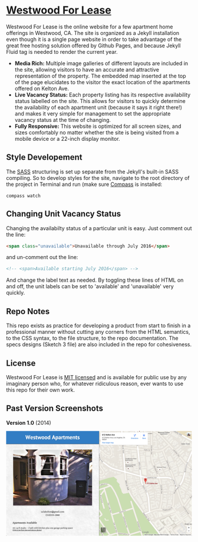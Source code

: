 # [Westwood For Lease](http://westwood4lease.com/)

Westwood For Lease is the online website for a few apartment home offerings in Westwood, CA. The site is organized as a Jekyll installation even though it is a single page website in order to take advantage of the great free hosting solution offered by Github Pages, and because Jekyll Fluid tag is needed to render the current year.


* **Media Rich:** Multiple image galleries of different layouts are included in the site, allowing visitors to have an accurate and attractive representation of the property. The embedded map inserted at the top of the page elucidates to the visitor the exact location of the apartments offered on Kelton Ave.
* **Live Vacancy Status:** Each property listing has its respective availability status labelled on the site. This allows for visitors to quickly determine the availability of each apartment unit (because it says it right there!) and makes it very simple for management to set the appropriate vacancy status at the time of changing.
* **Fully Responsive:** This website is optimized for all screen sizes, and sizes comfortably no matter whether the site is being visited from a mobile device or a 22-inch display monitor.

## Style Developement

The [SASS](http://sass-lang.com/) structuring is set up separate from the Jekyll's built-in SASS compiling. So to develop styles for the site, navigate to the root directory of the project in Terminal and run (make sure [Compass](http://compass-style.org/) is installed:

```
compass watch
```

## Changing Unit Vacancy Status

Changing the availabilty status of a particular unit is easy. Just comment out the line:
```html
<span class="unavailable">Unavailable through July 2016</span>
```
and un-comment out the line:
```html
<!-- <span>Available starting July 2016</span> -->
```
And change the label text as needed. By toggling these lines of HTML on and off, the unit labels can be set to 'available' and 'unavailable' very quickly.

## Repo Notes

This repo exists as practice for developing a product from start to finish in a professional manner without cutting any corners from the HTML semantics, to the CSS syntax, to the file structure, to the repo documentation. The specs designs (Sketch 3 file) are also included in the repo for cohesiveness.

## License

Westwood For Lease is [MIT licensed](./LICENSE?raw=true) and is available for public use by any imaginary person who, for whatever ridiculous reason, ever wants to use this repo for their own work.

## Past Version Screenshots

**Version 1.0** (2014)

![ScreenShot](./screenshots/v1_1.png)